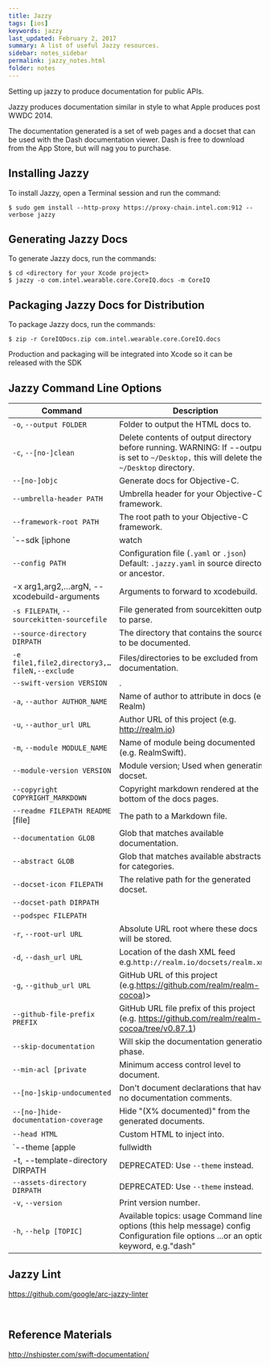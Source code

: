 ```yaml
---
title: Jazzy 
tags: [ios]
keywords: jazzy 
last_updated: February 2, 2017
summary: A list of useful Jazzy resources.
sidebar: notes_sidebar
permalink: jazzy_notes.html
folder: notes 
---
```


Setting up jazzy to produce documentation for public APIs.

Jazzy produces documentation similar in style to what Apple produces post WWDC 2014.

The documentation generated is a set of web pages and a docset that can be used with the Dash documentation viewer. Dash is free to download from the App Store, but will nag you to purchase.

## Installing Jazzy

To install Jazzy, open a Terminal session and run the command:

~~~~
$ sudo gem install --http-proxy https://proxy-chain.intel.com:912 --verbose jazzy
~~~~

## Generating Jazzy Docs

To generate Jazzy docs, run the commands:

~~~~
$ cd <directory for your Xcode project>   
$ jazzy -o com.intel.wearable.core.CoreIQ.docs -m CoreIQ
~~~~

## Packaging Jazzy Docs for Distribution

To package Jazzy docs, run the commands:

~~~~
$ zip -r CoreIQDocs.zip com.intel.wearable.core.CoreIQ.docs 
~~~~

Production and packaging will be integrated into Xcode so it can be released with the SDK

## Jazzy Command Line Options

 Command      |  Description                      
 --------     |  ------------
`-o`, `--output FOLDER` | Folder to output the HTML docs to.                               
`-c`, `--[no-]clean`    | Delete contents of output directory before running. WARNING: If --output is set to `~/Desktop,` this will delete the `~/Desktop` directory.            
`--[no-]objc`         | Generate docs for Objective-C.    
`--umbrella-header PATH` | Umbrella header for your Objective-C framework.
`--framework-root PATH` | The root path to your Objective-C framework.
`--sdk [iphone|watch|appletv][os|simulator]|mac osx]` | The SDK for which your code should be built.
`--config PATH`       | Configuration file (`.yaml` or `.json`) Default: `.jazzy.yaml` in source directory or ancestor.  
-x arg1,arg2,…argN, --xcodebuild-arguments | Arguments to forward to xcodebuild.                       
`-s FILEPATH`, `--sourcekitten-sourcefile` | File generated from sourcekitten output to parse.
`--source-directory DIRPATH`    | The directory that contains the source to be documented.          
`-e file1,file2,directory3,…fileN,--exclude`  | Files/directories to be excluded from documentation.
`--swift-version VERSION` | .
`-a`, `--author AUTHOR_NAME` | Name of author to attribute in docs (e.g. Realm)
`-u`, `--author_url URL` | Author URL of this project (e.g. http://realm.io)    
`-m`, `--module MODULE_NAME` | Name of module being documented (e.g. RealmSwift).                
`--module-version VERSION` | Module version; Used when generating docset.              
`--copyright COPYRIGHT_MARKDOWN` | Copyright markdown rendered at the bottom of the docs pages.   
`--readme FILEPATH README` [file]   | The path to a Markdown file.                    
`--documentation GLOB` | Glob that matches available documentation.                  
`--abstract GLOB`     | Glob that matches available abstracts for categories.       
`--docset-icon FILEPATH` | The relative path for the generated docset.               
`--docset-path DIRPATH`         |                                   
`--podspec FILEPATH`  |                                   
`-r`, `--root-url URL`  | Absolute URL root where these docs will be stored.              
`-d`, `--dash_url URL`  | Location of the dash XML feed e.g.`http://realm.io/docsets/realm.xml`)       
`-g`, `--github_url URL` | GitHub URL of this project (e.g.https://github.com/realm/realm-cocoa)&gt;   
`--github-file-prefix PREFIX` | GitHub URL file prefix of this project (e.g. https://github.com/realm/realm-cocoa/tree/v0.87.1)         
`--skip-documentation` | Will skip the documentation generation phase.             
`--min-acl [private`  | Minimum access control level to document.
`--[no-]skip-undocumented` | Don't document declarations that have no documentation comments.
`--[no-]hide-documentation-coverage` | Hide "(X% documented)" from the generated documents.
`--head HTML`         | Custom HTML to inject into.
`--theme [apple | fullwidth | DIRPATH]` | Which theme to use. Specify either 'apple' (default),'fullwidth' or the path to your mustache templates and other assets for a custom theme.     
-t, --template-directory DIRPATH | DEPRECATED: Use `--theme` instead.  
`--assets-directory DIRPATH`  | DEPRECATED: Use `--theme` instead.                       
`-v`, `--version`   | Print version number. 
`-h`, `--help [TOPIC]`     | Available topics: usage Command line options (this help message) config Configuration file options ...or an option keyword, e.g."dash"                            

## Jazzy Lint

<https://github.com/google/arc-jazzy-linter>

 

## Reference Materials

<http://nshipster.com/swift-documentation/> 



